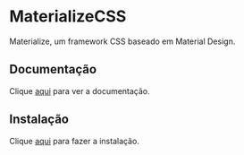 # MaterializeCSS

Materialize, um framework CSS baseado em Material Design.

## Documentação

Clique [aqui](https://github.com/Dogfalo/materialize) para ver a documentação.

## Instalação

Clique [aqui](https://www.npmjs.com/package/materialize-css) para fazer a instalação.
